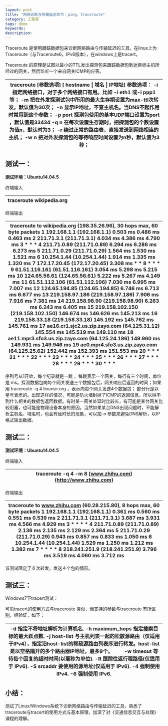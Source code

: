 ```yaml
---
layout: post
title: "网络诊断与传输延迟命令：ping、traceroute"
category: 工程录
tags: demo
keywords: 
description: 
---
```


Traceroute
是使用跟踪数据包来诊断网络路由与传输延迟的工具，在linux上为Traceroute（与Traceroute6，IPv6版本），在windows上是tracert。

Traceroute
的原理是试图以最小的TTL发出探测包来跟踪数据包到达目标主机所经过的网关，然后监听一个来自网关ICMP的应答。

| traceroute [参数选项] [ hostname \| 域名 \| IP地址] 参数选项： -i 指定网络接口，对于多个网络接口有用。比如 -i eth1 或-i ppp1等； -m 把在外发探测试包中所用的最大生存期设置为max-ttl次转发，默认值为30次； -n 显示IP地址，不查主机名。当DNS不起作用时常用到这个参数； -p port 探测包使用的基本UDP端口设置为port ，默认值是33434 -q n 在每次设置生存期时，把探测包的个数设置为值n，默认时为3； -r 绕过正常的路由表，直接发送到网络相连的主机； -w n 把对外发探测包的等待响应时间设置为n秒，默认值为3秒； |
|--------------------------------------------------------------------------------------------------------------------------------------------------------------------------------------------------------------------------------------------------------------------------------------------------------------------------------------------------------------------------------------------------------------------------------------------------------------------------------------------------------|


测试一：
--------

**测试环境：Ubuntu14.04.5**

终端输入

| traceroute wikipedia.org |
|--------------------------|


终端输出

| traceroute to wikipedia.org (198.35.26.96), 30 hops max, 60 byte packets 1 192.168.1.1 (192.168.1.1) 0.503 ms 0.486 ms 0.463 ms 2 211.71.3.1 (211.71.3.1) 4.034 ms 4.386 ms 4.790 ms 3 \* \* \* 4 211.71.0.89 (211.71.0.89) 6.294 ms 6.286 ms 6.273 ms 5 211.71.0.29 (211.71.0.29) 1.564 ms 1.530 ms 1.521 ms 6 10.254.1.44 (10.254.1.44) 1.914 ms 1.335 ms 1.320 ms 7 172.17.20.45 (172.17.20.45) 3.308 ms \* \* 8 \* \* \* 9 61.51.116.161 (61.51.116.161) 3.054 ms 5.298 ms 5.215 ms 10 124.65.56.61 (124.65.56.61) 5.222 ms 5.267 ms 4.149 ms 11 61.51.112.106 (61.51.112.106) 7.030 ms 6.995 ms 7.007 ms 12 124.65.194.85 (124.65.194.85) 6.746 ms 6.713 ms 6.677 ms 13 219.158.97.186 (219.158.97.186) 7.906 ms 7.916 ms 7.381 ms 14 219.158.98.90 (219.158.98.90) 6.263 ms 6.243 ms 6.405 ms 15 219.158.102.150 (219.158.102.150) 146.674 ms 146.626 ms 145.213 ms 16 219.158.33.18 (219.158.33.18) 145.192 ms 145.762 ms 145.761 ms 17 ae16.cr1.sjc2.us.zip.zayo.com (64.125.31.12) 145.554 ms 145.519 ms 149.110 ms 18 ae11.mpr3.sfo3.us.zip.zayo.com (64.125.24.186) 149.960 ms 149.931 ms 149.946 ms 19 ae0.mpr4.sfo3.us.zip.zayo.com (64.125.25.62) 152.442 ms 152.393 ms 151.553 ms 20 \* \* \* 21 \* \* \* 22 \* \* \* 23 \* \* \* 24 \* \* \* 25 \* \* \* 26 \* \* \* 27 \* \* \* 28 \* \* \* 29 \* \* \* 30 \* \* \* |
|--------------------------------------------------------------------------------------------------------------------------------------------------------------------------------------------------------------------------------------------------------------------------------------------------------------------------------------------------------------------------------------------------------------------------------------------------------------------------------------------------------------------------------------------------------------------------------------------------------------------------------------------------------------------------------------------------------------------------------------------------------------------------------------------------------------------------------------------------------------------------------------------------------------------------------------------------------------------------------------------------------------------------------------------------------------------------------------------------------------------------------------------------------------------------------------------------------------------------------------------------------------------------------------------------------------------------------------|


序列号从1开始，每个纪录就是一跳 ，每跳表示一个网关，每行有三个时间，单位是
ms。探测数据包向每个网关发送三个数据包后，网关响应后返回的时间；如果用
traceroute -q 4 linuxsir.org ，表示向每个网关发送4个数据包；
部分行是以星号表示的。出现这样的情况，可能是防火墙封掉了ICMP的返回信息，所以得不到什么相关的数据包返回数据。有时某一网关处延时比较长，有可能是某台网关比较阻塞，也可能是物理设备本身的原因。当然如果某台DNS出现问题时，不能解析主机名、域名时，也会有延时长的现象，可以加-n
参数来避免DNS解析，以IP格式输出数据。

测试二：
--------

**测试环境：Ubuntu14.04.5**

终端输入

| traceroute -q 4 -m 8 [www.zhihu.com](http://www.zhihu.com) |
|------------------------------------------------------------|


终端输出

| traceroute to www.zhihu.com (60.28.215.80), 8 hops max, 60 byte packets 1 192.168.1.1 (192.168.1.1) 0.361 ms 0.560 ms 0.551 ms 0.539 ms 2 211.71.3.1 (211.71.3.1) 3.687 ms 3.931 ms 4.566 ms 4.929 ms 3 \* \* \* \* 4 211.71.0.89 (211.71.0.89) 2.136 ms 2.135 ms 2.129 ms 2.364 ms 5 211.71.0.29 (211.71.0.29) 0.943 ms 0.857 ms 0.833 ms 1.050 ms 6 10.254.1.44 (10.254.1.44) 1.529 ms 1.250 ms 1.212 ms 1.382 ms 7 \* \* \* \* 8 218.241.251.9 (218.241.251.9) 3.796 ms 3.519 ms 4.060 ms 3.712 ms |
|-------------------------------------------------------------------------------------------------------------------------------------------------------------------------------------------------------------------------------------------------------------------------------------------------------------------------------------------------------------------------------------------------------------------------------------------------------------------------------------------------------|


该测试限定了８次转发，发送４个包的情形。

测试三：
--------

Windows7下tracert测试：


可见tracert的使用方式与traceroute 类似，但支持的参数与traceroute
有所区别，经验证，如下：

| \-d 指定不将地址解析为计算机名. -h maximum\_hops 指定搜索目标的最大跃点数. -j host-list 与主机列表一起的松散源路由（仅适用于IPv4），指定沿host-list的稀疏源路由列表序进行转发。host-list是以空格隔开的多个路由器IP地址，最多9个。 　　-w timeout 等待每个回复的超时时间(以毫秒为单位). -R 跟踪往返行程路径(仅适用于 IPv6). -S srcaddr 要使用的源地址(仅适用于 IPv6). -4 强制使用 IPv4. -6 强制使用 IPv6. |
|----------------------------------------------------------------------------------------------------------------------------------------------------------------------------------------------------------------------------------------------------------------------------------------------------------------------------------------------------------------------------------------------------------|


小结：
------

测试了Linux/Windows系统下诊断网络路由与传输延迟的工具，熟悉了traceroute与tracert的使用方式与基本原理，加深了对《交通信息交互与处理》课程的理解。



